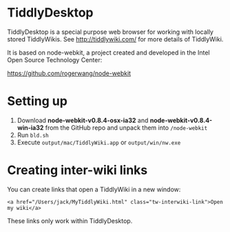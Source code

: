 # TiddlyDesktop

TiddlyDesktop is a special purpose web browser for working with locally stored TiddlyWikis. See http://tiddlywiki.com/ for more details of TiddlyWiki.

It is based on node-webkit, a project created and developed in the Intel Open Source Technology Center:

https://github.com/rogerwang/node-webkit

# Setting up

1. Download **node-webkit-v0.8.4-osx-ia32** and **node-webkit-v0.8.4-win-ia32** from the GitHub repo and unpack them into `/node-webkit`
2. Run `bld.sh`
3. Execute `output/mac/TiddlyWiki.app` or `output/win/nw.exe`

# Creating inter-wiki links

You can create links that open a TiddlyWiki in a new window:

```
<a href="/Users/jack/MyTiddlyWiki.html" class="tw-interwiki-link">Open my wiki</a>
```

These links only work within TiddlyDesktop.
